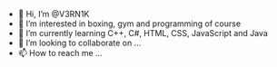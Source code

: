 - 👋 Hi, I’m @V3RN1K
- 👀 I’m interested in boxing, gym and programming of course
- 🌱 I’m currently learning C++, C#, HTML, CSS, JavaScript and Java
- 💞️ I’m looking to collaborate on ...
- 📫 How to reach me ...

<!---
V3RN1K/V3RN1K is a ✨ special ✨ repository because its `README.md` (this file) appears on your GitHub profile.
You can click the Preview link to take a look at your changes.
--->
